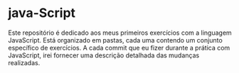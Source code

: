 # java-Script
Este repositório é dedicado aos meus primeiros exercícios com a linguagem JavaScript. Está organizado em pastas, cada uma contendo um conjunto específico de exercícios. A cada commit que eu fizer durante a prática com JavaScript, irei fornecer uma descrição detalhada das mudanças realizadas.
